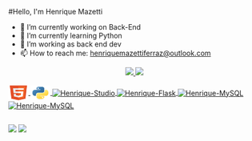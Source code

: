 #Hello, I'm Henrique Mazetti

- 🔭 I’m currently working on Back-End 
- 🌱 I’m currently learning Python
- 👯 I’m working as back end dev
- 📫 How to reach me: henriquemazettiferraz@outlook.com 

<div align="center">
  <a href="https://github.com/hickassogdf">
  <img height="180em" src="https://github-readme-stats.vercel.app/api?username=hickassogdf&show_icons=true&theme=dracula&count_private=true"/>
  <img height="180em" src="https://github-readme-stats.vercel.app/api/top-langs/?username=hickassogdf&layout=compact&langs_count=7&theme=dracula"/>
</div>

<div style="display: inline_block"><br>
  <img align="center" alt="Henrique-HTML" height="30" width="40" src="https://raw.githubusercontent.com/devicons/devicon/master/icons/html5/html5-original.svg">
  <img align="center" alt="Henrique-Python" height="30" width="40" src="https://raw.githubusercontent.com/devicons/devicon/master/icons/python/python-original.svg">
  <img align="center" alt="Henrique-Studio" height="30" width="40" src="https://cdn.jsdelivr.net/gh/devicons/devicon/icons/androidstudio/androidstudio-plain-wordmark.svg">
  <img align="center" alt="Henrique-Flask" height="30" width="40" src="https://cdn.jsdelivr.net/gh/devicons/devicon/icons/flask/flask-original-wordmark.svg">
  <img align="center" alt="Henrique-MySQL" height="30" width="40" src="https://cdn.jsdelivr.net/gh/devicons/devicon/icons/mysql/mysql-original-wordmark.svg">
  <img align="center" alt="Henrique-MySQL" height="30" width="40" src="https://user-images.githubusercontent.com/108436857/188760591-c25da3f5-a42b-476b-9eed-aaf4b44523fc.gif">
 </div> 


 
 ##
 
 <div> 
 <a href="https://www.twitch.tv/h1ckzzfps" target="_blank"><img src="https://img.shields.io/badge/Twitch-9146FF?style=for-the-badge&logo=twitch&logoColor=white" target="_blank"></a>
 <a href="https://www.linkedin.com/in/henrique-mazetti-6a4a32143/" target="_blank"><img src="https://img.shields.io/badge/-LinkedIn-%230077B5?style=for-the-badge&logo=linkedin&logoColor=white" target="_blank"></a> 
</div>
  
 <img src="https://media4.giphy.com/media/j0eRJzyW7XjMpu1Pqd/giphy.gif?cid=ecf05e470ktwditigvlnzip31rmznkykkayd49loo5xh87a3&amp;rid=giphy.gif&amp;ct=g" alt="Cry About It GIF by MOODMAN" style="width: 500px; height: 272.917px; left: 0px; top: 0px; opacity: 0;">
